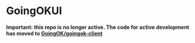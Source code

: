 # GoingOKUI

**Important: this repo is no longer active. The code for active development has moved to [GoingOK/goingok-client](https://github.com/GoingOK/goingok-client)**

